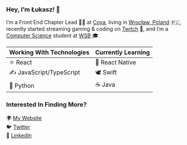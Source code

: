 ### Hey, I’m Łukasz! 👋

I’m a Front End Chapter Lead 👨‍💻 at [Coya](https://www.coya.com), living in [Wrocław, Poland](https://en.wikipedia.org/wiki/Wroc%C5%82aw) 🇵🇱,
recently started streaming gaming & coding on [Twitch](https://www.twitch.tv/wookkeey) 🎥, and I’m a [Computer Science](https://www.wsb.pl/english/poznan/our-offer/bachelors-degree/programs/computer-science-mobile-software-developer)
student at [WSB](https://www.wsb.pl/english/) 🎓.

| Working With Technologies | Currently Learning |
| ------------------------- | ------------------ |
| ⚛ React                   | 📱 React Native    |
| ✍️ JavaScript/TypeScript   | 🕊 Swift           |
| 🐍 Python                  | ☕️ Java            |

### Interested In Finding More?

🌍 [My Website](https://lukaszklis.com)<br />
🐦 [Twitter](https://twitter.com/lukaszklis)<br />
💼 [LinkedIn](https://www.linkedin.com/in/lukaszklis)

